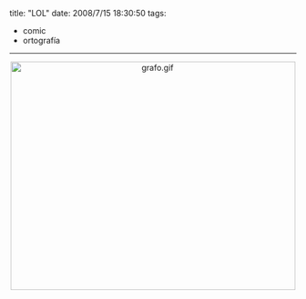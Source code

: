 title: "LOL"
date: 2008/7/15 18:30:50
tags:
- comic
- ortografía
---
<a href="http://bigeyedeer.wordpress.com/2008/07/15/this-cartoon-wrote-a-sweary-word-on-your-toilet-wall/"><img class="mt-image-center" style="margin: 0pt auto 20px; text-align: center; display: block;" src="/files/misc/grafo.gif" alt="grafo.gif" width="500" height="402" /></a>
